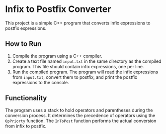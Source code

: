 # Infix to Postfix Converter

This project is a simple C++ program that converts infix expressions to postfix expressions.

## How to Run

1. Compile the program using a C++ compiler.
2. Create a text file named `input.txt` in the same directory as the compiled program. This file should contain infix expressions, one per line.
3. Run the compiled program. The program will read the infix expressions from `input.txt`, convert them to postfix, and print the postfix expressions to the console.

## Functionality

The program uses a stack to hold operators and parentheses during the conversion process. It determines the precedence of operators using the `OpPriorty` function. The `InToPost` function performs the actual conversion from infix to postfix.


